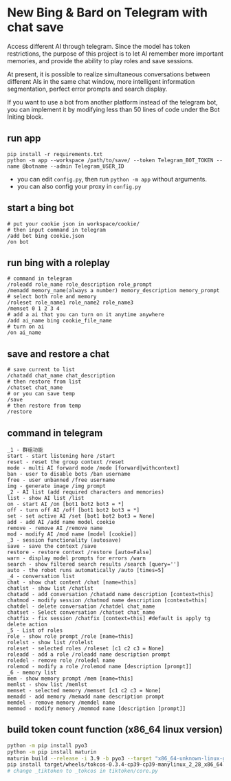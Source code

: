 # New Bing & Bard on Telegram with chat save
Access different AI through telegram. Since the model has token restrictions, the purpose of this project is to let AI remember more important memories, and provide the ability to play roles and save sessions.

At present, it is possible to realize simultaneous conversations between different AIs in the same chat window, more intelligent information segmentation, perfect error prompts and search display.

If you want to use a bot from another platform instead of the telegram bot, you can implement it by modifying less than 50 lines of code under the Bot Initing block.

## run app
```
pip install -r requirements.txt
python -m app --workspace /path/to/save/ --token Telegram_BOT_TOKEN --name @botname --admin Telegram_USER_ID
```
- you can edit `config.py`, then run `python -m app` without arguments.
- you can also config your proxy in `config.py`

## start a bing bot
```
# put your cookie json in workspace/cookie/
# then input command in telegram
/add bot bing cookie.json
/on bot
```

## run bing with a roleplay
```
# command in telegram
/roleadd role_name role_description role_prompt
/memadd memory_name(always a number) memory_description memory_prompt
# select both role and memory
/roleset role_name1 role_name2 role_name3
/memset 0 1 2 3 4
# add a ai that you can turn on it anytime anywhere
/add ai_name bing cookie_file_name
# turn on ai
/on ai_name
```

## save and restore a chat
```
# save current to list
/chatadd chat_name chat_description
# then restore from list
/chatset chat_name
# or you can save temp
/save
# then restore from temp
/restore
```

## command  in telegram 
```
_1 - 群组功能
start - start listening here /start
reset - reset the group context /reset
mode - multi AI forward mode /mode [forward|withcontext]
ban - user to disable bots /ban username
free - user unbanned /free username
img - generate image /img prompt
_2 - AI list (add required characters and memories)
list - show AI list /list
on - start AI /on [bot1 bot2 bot3 = *]
off - turn off AI /off [bot1 bot2 bot3 = *]
set - set active AI /set [bot1 bot2 bot3 = None]
add - add AI /add name model cookie
remove - remove AI /remove name
mod - modify AI /mod name [model [cookie]]
_3 - session functionality (autosave)
save - save the context /save
restore - restore context /restore [auto=False]
warn - display model prompts for errors /warn
search - show filtered search results /search [query='']
auto - the robot runs automatically /auto [times=5]
_4 - conversation list
chat - show chat content /chat [name=this]
chatlst - show list /chatlst
chatadd - add conversation /chatadd name description [context=this]
chatmod - modify session /chatmod name description [context=this]
chatdel - delete conversation /chatdel chat_name
chatset - Select conversation /chatset chat_name
chatfix - fix session /chatfix [context=this] #default is apply tg delete action
_5 - List of roles
role - show role prompt /role [name=this]
rolelst - show list /rolelst
roleset - selected roles /roleset [c1 c2 c3 = None]
roleadd - add a role /roleadd name description prompt
roledel - remove role /roledel name
rolemod - modify a role /rolemod name [description [prompt]]
_6 - memory list
mem - show memory prompt /mem [name=this]
memlst - show list /memlst
memset - selected memory /memset [c1 c2 c3 = None]
memadd - add memory /memadd name description prompt
memdel - remove memory /memdel name
memmod - modify memory /memmod name [description [prompt]]
```
## build token count function (x86_64 linux version)
```bash
python -m pip install pyo3
python -m pip install maturin
maturin build --release -i 3.9 -b pyo3 --target "x86_64-unknown-linux-gnu"
pip install target/wheels/tokcos-0.3.4-cp39-cp39-manylinux_2_28_x86_64.whl
# change _tiktoken to _tokcos in tiktoken/core.py
```


